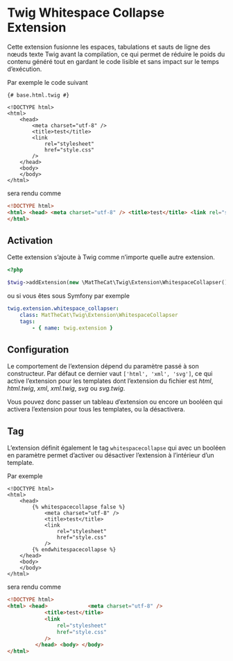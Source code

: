 # Twig Whitespace Collapse Extension

Cette extension fusionne les espaces, tabulations et sauts de ligne des nœuds texte Twig avant la compilation,
ce qui permet de réduire le poids du contenu généré tout en gardant le code lisible et sans impact sur le temps
d’exécution.

Par exemple le code suivant

```twig
{# base.html.twig #}

<!DOCTYPE html>
<html>
    <head>
        <meta charset="utf-8" />
        <title>test</title>
        <link
            rel="stylesheet"
            href="style.css"
        />
    </head>
    <body>
    </body>
</html>

```

sera rendu comme

```html
<!DOCTYPE html>
<html> <head> <meta charset="utf-8" /> <title>test</title> <link rel="stylesheet" href="style.css" /> </head> <body> </body>
</html>
```

## Activation

Cette extension s’ajoute à Twig comme n’importe quelle autre extension.

```php
<?php

$twig->addExtension(new \MatTheCat\Twig\Extension\WhitespaceCollapser());
```

ou si vous êtes sous Symfony par exemple

```yaml
twig.extension.whitespace_collapser:
    class: MatTheCat\Twig\Extension\WhitespaceCollapser
    tags:
        - { name: twig.extension }
```

## Configuration

Le comportement de l’extension dépend du paramètre passé à son constructeur.
Par défaut ce dernier vaut `['html', 'xml', 'svg']`, ce qui active l’extension
pour les templates dont l’extension du fichier est *html*, *html.twig*, *xml*, *xml.twig*,
*svg* ou *svg.twig*.

Vous pouvez donc passer un tableau d’extension ou encore un booléen qui activera l’extension
pour tous les templates, ou la désactivera.

## Tag

L’extension définit également le tag `whitespacecollapse` qui avec un booléen en paramètre permet
d’activer ou désactiver l’extension à l’intérieur d’un template.

Par exemple

```twig
<!DOCTYPE html>
<html>
    <head>
        {% whitespacecollapse false %}
            <meta charset="utf-8" />
            <title>test</title>
            <link
                rel="stylesheet"
                href="style.css"
            />
        {% endwhitespacecollapse %}
    </head>
    <body>
    </body>
</html>
```

sera rendu comme

```html
<!DOCTYPE html>
<html> <head>             <meta charset="utf-8" />
            <title>test</title>
            <link
                rel="stylesheet"
                href="style.css"
            />
         </head> <body> </body>
</html>
```